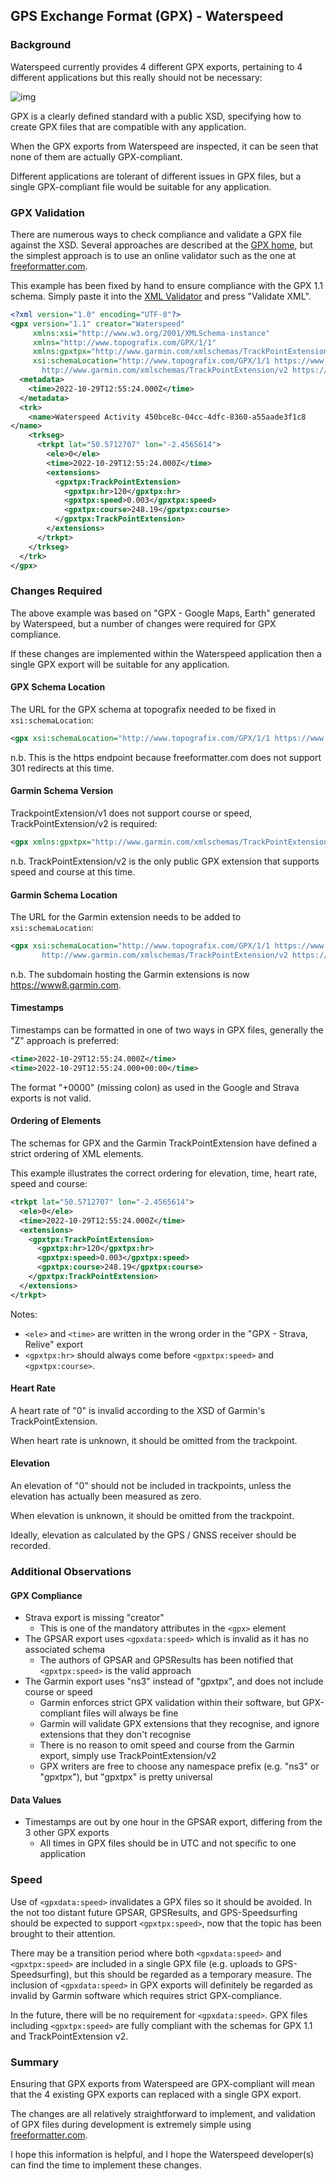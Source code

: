 ## GPS Exchange Format (GPX) - Waterspeed

### Background

Waterspeed currently provides 4 different GPX exports, pertaining to 4 different applications but this really should not be necessary:

![img](img/waterspeed.png)



GPX is a clearly defined standard with a public XSD, specifying how to create GPX files that are compatible with any application.

When the GPX exports from Waterspeed are inspected, it can be seen that none of them are actually GPX-compliant.

Different applications are tolerant of different issues in GPX files, but a single GPX-compliant file would be suitable for any application.



### GPX Validation

There are numerous ways to check compliance and validate a GPX file against the XSD. Several approaches are described at the [GPX home](https://www.topografix.com/gpx_validation.asp), but the simplest approach is to use an online validator such as the one at [freeformatter.com](https://www.freeformatter.com/xml-validator-xsd.html).

This example has been fixed by hand to ensure compliance with the GPX 1.1 schema. Simply paste it into the [XML Validator](https://www.freeformatter.com/xml-validator-xsd.html) and press "Validate XML".

```xml
<?xml version="1.0" encoding="UTF-8"?>
<gpx version="1.1" creator="Waterspeed"
     xmlns:xsi="http://www.w3.org/2001/XMLSchema-instance"
     xmlns="http://www.topografix.com/GPX/1/1"
     xmlns:gpxtpx="http://www.garmin.com/xmlschemas/TrackPointExtension/v2"
     xsi:schemaLocation="http://www.topografix.com/GPX/1/1 https://www.topografix.com/GPX/1/1/gpx.xsd
       http://www.garmin.com/xmlschemas/TrackPointExtension/v2 https://www8.garmin.com/xmlschemas/TrackPointExtensionv2.xsd">
  <metadata>
    <time>2022-10-29T12:55:24.000Z</time>
  </metadata>
  <trk>
    <name>Waterspeed Activity 450bce8c-04cc-4dfc-8360-a55aade3f1c8
</name>
    <trkseg>
      <trkpt lat="50.5712707" lon="-2.4565614">
        <ele>0</ele>
        <time>2022-10-29T12:55:24.000Z</time>
        <extensions>
          <gpxtpx:TrackPointExtension>
            <gpxtpx:hr>120</gpxtpx:hr>
            <gpxtpx:speed>0.003</gpxtpx:speed>
            <gpxtpx:course>248.19</gpxtpx:course>
          </gpxtpx:TrackPointExtension>
        </extensions>
      </trkpt>
    </trkseg>
  </trk>
</gpx>
```



### Changes Required

The above example was based on "GPX - Google Maps, Earth" generated by Waterspeed, but a number of changes were required for GPX compliance.

If these changes are implemented within the Waterspeed application then a single GPX export will be suitable for any application.



#### GPX Schema Location

The URL for the GPX schema at topografix needed to be fixed in `xsi:schemaLocation`:

```xml
<gpx xsi:schemaLocation="http://www.topografix.com/GPX/1/1 https://www.topografix.com/GPX/1/1/gpx.xsd>
```

n.b. This is the https endpoint because freeformatter.com does not support 301 redirects at this time.



#### Garmin Schema Version

TrackpointExtension/v1 does not support course or speed, TrackPointExtension/v2 is required:

```xml
<gpx xmlns:gpxtpx="http://www.garmin.com/xmlschemas/TrackPointExtension/v2">
```

n.b. TrackPointExtension/v2 is the only public GPX extension that supports speed and course at this time.



#### Garmin Schema Location

The URL for the Garmin extension needs to be added to `xsi:schemaLocation`:

```xml
<gpx xsi:schemaLocation="http://www.topografix.com/GPX/1/1 https://www.topografix.com/GPX/1/1/gpx.xsd
       http://www.garmin.com/xmlschemas/TrackPointExtension/v2 https://www8.garmin.com/xmlschemas/TrackPointExtensionv2.xsd">
```

n.b. The subdomain hosting the Garmin extensions is now https://www8.garmin.com.



#### Timestamps

Timestamps can be formatted in one of two ways in GPX files, generally the "Z" approach is preferred:

```xml
<time>2022-10-29T12:55:24.000Z</time>
<time>2022-10-29T12:55:24.000+00:00</time>
```

The format "+0000" (missing colon) as used in the Google and Strava exports is not valid.



#### Ordering of Elements

The schemas for GPX and the Garmin TrackPointExtension have defined a strict ordering of XML elements.

This example illustrates the correct ordering for elevation, time, heart rate, speed and course:

```xml
<trkpt lat="50.5712707" lon="-2.4565614">
  <ele>0</ele>
  <time>2022-10-29T12:55:24.000Z</time>
  <extensions>
    <gpxtpx:TrackPointExtension>
      <gpxtpx:hr>120</gpxtpx:hr>
      <gpxtpx:speed>0.003</gpxtpx:speed>
      <gpxtpx:course>248.19</gpxtpx:course>
    </gpxtpx:TrackPointExtension>
  </extensions>
</trkpt>
```

Notes:

- `<ele>` and `<time>` are written in the wrong order in the "GPX - Strava, Relive" export
- `<gpxtpx:hr>` should always come before `<gpxtpx:speed>` and `<gpxtpx:course>`.



#### Heart Rate

A heart rate of "0" is invalid according to the XSD of Garmin's TrackPointExtension.

When heart rate is unknown, it should be omitted from the trackpoint.



#### Elevation

An elevation of "0" should not be included in trackpoints, unless the elevation has actually been measured as zero.

When elevation is unknown, it should be omitted from the trackpoint.

Ideally, elevation as calculated by the GPS / GNSS receiver should be recorded.



### Additional Observations

#### GPX Compliance

- Strava export is missing "creator"
  - This is one of the mandatory attributes in the `<gpx>` element
- The GPSAR export uses `<gpxdata:speed>` which is invalid as it has no associated schema
  - The authors of GPSAR and GPSResults has been notified that `<gpxtpx:speed>` is the valid approach
- The Garmin export uses "ns3" instead of "gpxtpx", and does not include course or speed
  - Garmin enforces strict GPX validation within their software, but GPX-compliant files will always be fine
  - Garmin will validate GPX extensions that they recognise, and ignore extensions that they don't recognise
  - There is no reason to omit speed and course from the Garmin export, simply use TrackPointExtension/v2
  - GPX writers are free to choose any namespace prefix (e.g. "ns3" or "gpxtpx"), but "gpxtpx" is pretty universal



#### Data Values

- Timestamps are out by one hour in the GPSAR export, differing from the 3 other GPX exports
  - All times in GPX files should be in UTC and not specific to one application



### Speed

Use of `<gpxdata:speed>` invalidates a GPX files so it should be avoided. In the not too distant future GPSAR, GPSResults, and GPS-Speedsurfing should be expected to support `<gpxtpx:speed>`, now that the topic has been brought to their attention.

There may be a transition period where both `<gpxdata:speed>` and `<gpxtpx:speed>` are included in a single GPX file (e.g. uploads to GPS-Speedsurfing), but this should be regarded as a temporary measure. The inclusion of `<gpxdata:speed>` in GPX exports will definitely be regarded as invalid by Garmin software which requires strict GPX-compliance.

In the future, there will be no requirement for `<gpxdata:speed>`. GPX files including `<gpxtpx:speed>` are fully compliant with the schemas for GPX 1.1 and TrackPointExtension v2.



### Summary

Ensuring that GPX exports from Waterspeed are GPX-compliant will mean that the 4 existing GPX exports can replaced with a single GPX export.

The changes are all relatively straightforward to implement, and validation of GPX files during development is extremely simple using [freeformatter.com](https://www.freeformatter.com/xml-validator-xsd.html).

I hope this information is helpful, and I hope the Waterspeed developer(s) can find the time to implement these changes.

